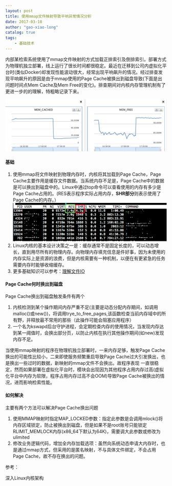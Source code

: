 ```yaml
---                                                                                                    
layout: post                                                                                           
title: 使用mmap文件映射导致平响异常情况分析                                                                   
date: 2017-03-18                                                                                       
author: "gao-xiao-long"                                                                                
catalog: true                                                                                          
tags:                                                                                                  
    - 基础技术                                                                                          
---       
```

内部某检索系统使用了mmap文件映射的方式加载正排索引及倒排索引。部署方式为物理机独立部署，线上运行了很长时间都很稳定。最近在迁移到公司内虚拟化平台时(类似Docker)却发现性能波动很大，经常出现平响飙升的情况。经过排查发现平响飙升的原因是由于mmap使用的Page Cache被换出到磁盘导致(下面是出问题时间点Mem Cache及Mem Free的变化)。排查期间对内核内存管理机制有了更进一步的的理解，特粗略记录下来。

![图](/img/in-post/mem-cache.png)

#### 基础

1. 使用mmap将文件映射到物理内存时，内核将其加载到Page Cache，Page Cache主要作用是缓存文件数据。当系统内存不足是，Page Cache中的数据是可以换出到磁盘中的。Linux中通过top命令可以查看使用的内存有多少是Page Cache占用的。(RES表示程序实际占用内存，**SHR部分**则表示使用了Page Cache的内存。）
 ![图](/img/in-post/top-cache.png)
2. Linux内核的基本设计决策之一是：缓存通常不是固定长度的，可以动态增长，直到用尽所有的物理内存。向物理内存填充信息是件好事，因为未使用的内存实际上是资源的浪费，但是内核需要有一种机制，以便在有更紧急的任务需要内存时能够收缩缓存。
3. 更多基础知识可以参考：[理解文件IO](http://gao-xiao-long.github.io/2016/04/13/file-io/)

#### Page Cache何时换出到磁盘
Page Cache换出到磁盘触发条件有两个
1. 内核检测到某个操作期间内存严重不足(主要是动态分配内存期间，如调用malloc()或new())，将调用trye_to_free_pages,该函数检查当前内存域中的所有野，并释放最不常用的那些（此操作可能会阻塞应用程序）
2. 一个名为kswapd后台守护进程，会定期检查内存的使用情况，当发现内存达到某一阈值时，会换出部分页，以防止内核在执行其他操作期间(如new)发现内存不足。

当使用mmap映射的程序在物理机独立部署时，一来内存足够，触发Page Cache换出的可能性比较小，二来即使服务频繁重启导致Page Cache过大引发换出，也是换出一些过时的数据，新映射的mmap文件不会换出。故程序表现
一直很稳定，然而如果部署在虚拟化平台时，模块会出现因为其他程序占用内存过高(虚拟化平台中内存为软限，程序占用内存过高不会OOM)导致Page Cache被换出的情况，进而影响检索性能。

#### 如何解决
主要有两个方法可以解决Page Cache换出问题

1. 使用MMAP映射时指定MAP_LOCKED参数：指定此参数是会调用mlock()将内存区域锁定，防止被换出到磁盘，但是如果不是root账号只能锁定RLIMIT_MEMLOCK内存(x86_64下默认为64K)，需要调大此参数或修改为ulimited
2. 修改业务逻辑代码，增加全内存加载选项：虽然向系统动态申请大内存时，也是通过mmap方式，但采用的是匿名映射，不与具体文件绑定，不会占用Page Cache，故不存在换出的问题。

参考：

深入Linux内核架构

